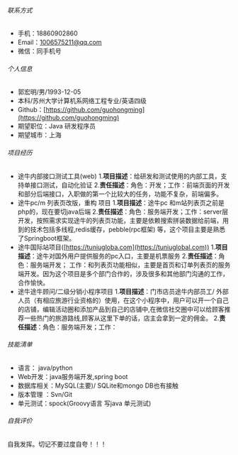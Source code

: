 ###### 联系方式

- 手机：18860902860
- Email：1006575211@qq.com
- 微信：同手机号

###### 个人信息

 - 郭宏明/男/1993-12-05
 - 本科/苏州大学计算机系网络工程专业/英语四级
 - Github：[https://github.com/guohongming](https://github.com/guohongming)
 - 期望职位：Java 研发程序员
 - 期望城市：上海
 

###### 项目经历

 * 途牛内部接口测试工具(web)
		1.**项目描述**：给研发和测试使用的内部工具，支持单接口测试，自动化验证
		2.**责任描述**：角色：开发；工作：前端页面的开发和部分后端接口，入职做的第一个比较大的任务，功能不复杂，前端偏多。
 * 途牛pc/m 列表页改版，重构 项目
		1.**项目描述**：途牛pc 和m站列表页之前是php的，现在要切java后端
		2.**责任描述**：角色：服务端开发；工作：server层开发，按照需求实现途牛的列表页功能，主要是依赖搜索拼装数据给前端，用到的技术包括多线程,redis缓存，pebble(rpc框架) 等，这个项目主要是熟悉了Springboot框架。
*  途牛国际站项目([https://tuniugloba.com](https://tuniuglobal.com))
		1.**项目描述**：途牛对国外用户提供服务的pc入口，主要是机票服务
		2.**责任描述**：角色：服务端开发； 工作：和列表页功能相似，主要是首页和订单列表页的服务端开发。因为这个项目是多个部门合作的，涉及很多和其他部门沟通的工作，合作愉快。
*  途牛途牛顾问/二级分销小程序项目
		1.**项目描述**：门市店员途牛内部员工/ 外部人员（有相应旅游行业资格的）使用，在这个小程序中，用户可以开一个自己的店铺，编辑活动圈和添加产品到自己的店铺中,在微信社交圈中可以给顾客推荐一些热门的旅游路线,顾客从这里下单的话，店主会拿到一定的佣金。
		2.**责任描述**：角色：服务端开发；工作：



###### 技能清单

- 语言： java/python
- Web开发：java服务端开发,spring boot
- 数据库相关：MySQL(主要)/   SQLite和mongo DB也有接触
- 版本管理 ：Svn/Git
- 单元测试：spock(Groovy语言 写java 单元测试)

###### 自我评价

自我发挥。切记不要过度自夸！！！

